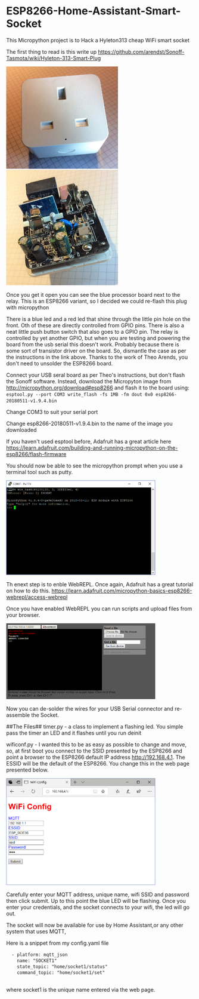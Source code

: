 # ESP8266-Home-Assistant-Smart-Socket
This Micropython project is to Hack a Hyleton313 cheap WiFi smart socket

The first thing to read is this write up https://github.com/arendst/Sonoff-Tasmota/wiki/Hyleton-313-Smart-Plug

<img src="/resources/IMG_0265.JPG" width="300">
<img src="/resources/IMG_0264.JPG" width="300">

Once you get it open you can see the blue processor board next to the relay. This is an ESP8266 variant, so I decided we could re-flash this plug with micropython


There is a blue led and a red led that shine through the little pin hole on the front. Oth of these are directly controlled from GPIO pins. There is also a neat little push button switch that also goes to a GPIO pin. The relay is controlled by yet another GPIO, but when you are testing and powering the board from the usb serial this doesn't work. Probably because there is some sort of transistor driver on the board.
So, dismantle the case as per the instructions in the link above.
Thanks to the work of Theo Arends, you don't need to unsolder the ESP8266 board.

Connect your USB seral board as per Theo's instructions, but don't flash the Sonoff software. Instead, download the Micropyton image from http://micropython.org/download#esp8266 and flash it to the board using:
`esptool.py --port COM3 write_flash -fs 1MB -fm dout 0x0 esp8266-20180511-v1.9.4.bin`

Change COM3 to suit your serial port

Change esp8266-20180511-v1.9.4.bin to the name of the image you downloaded

If you haven't used esptool before, Adafruit has a great article here https://learn.adafruit.com/building-and-running-micropython-on-the-esp8266/flash-firmware

You should now be able to see the micropython prompt when you use a terminal tool such as putty.

<img src="/resources/putty.png" width="400">

Th enext step is to enble WebREPL. Once again, Adafruit has a great tutorial on how to do this. https://learn.adafruit.com/micropython-basics-esp8266-webrepl/access-webrepl

Once you have enabled WebREPL you can run scripts and upload files from your browser.

<img src="/resources/webrepl.png" width="400">

Now you can de-solder the wires for your USB Serial connector and re-assemble the Socket.

##The Files##
timer.py - a class to implement a flashing led. You simple pass the timer an LED and it flashes until you run deinit

wificonf.py - I wanted this to be as easy as possible to change and move, so, at first boot you connect to the SSID presented by the ESP8266 and point a browser to the ESP8266 default IP address http://192.168.4.1. The ESSID will be the default of the ESP8266. You change this in the web page presented below.

<img src="/resources/webpage.png" width="400">

Carefully enter your MQTT address, unique name, wifi SSID and password then click submit. Up to this point the blue LED will be flashing. Once you enter your credentials, and the socket connects to your wifi, the led will go out.

The socket will now be available for use by Home Assistant,or any other system that uses MQTT,

Here is a snippet from my config.yaml file
```
  - platform: mqtt_json
    name: "SOCKET1"
    state_topic: "home/socket1/status"
    command_topic: "home/socket1/set"
    
```
where socket1 is the unique name entered via the web page.

